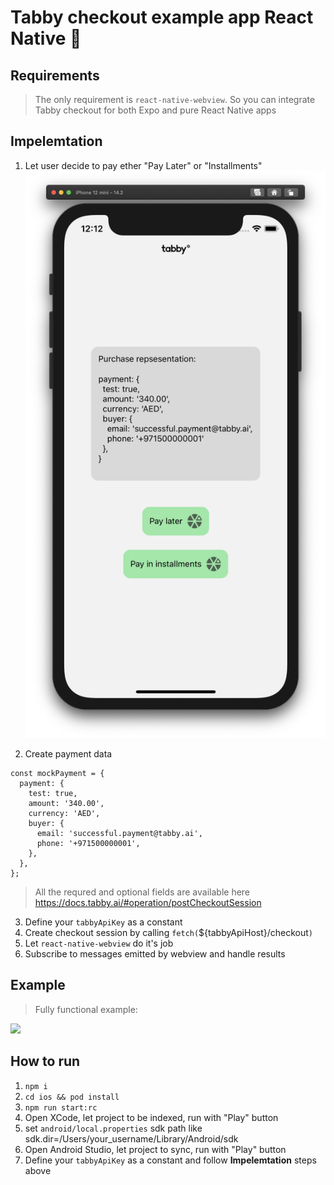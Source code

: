 # Tabby checkout example app React Native 📱

## Requirements

> The only requirement is `react-native-webview`. So you can integrate Tabby checkout for both Expo and pure React Native apps

## Impelemtation

1. Let user decide to pay ether "Pay Later" or "Installments"
   ![](docs/home.png)

2. Create payment data

```
const mockPayment = {
  payment: {
    test: true,
    amount: '340.00',
    currency: 'AED',
    buyer: {
      email: 'successful.payment@tabby.ai',
      phone: '+971500000001',
    },
  },
};
```

> All the requred and optional fields are available here https://docs.tabby.ai/#operation/postCheckoutSession

3. Define your `tabbyApiKey` as a constant
4. Create checkout session by calling `fetch(`${tabbyApiHost}/checkout`)`
5. Let `react-native-webview` do it's job
6. Subscribe to messages emitted by webview and handle results

## Example

> Fully functional example:

![](docs/example.gif)

## How to run

1. `npm i`
2. `cd ios && pod install`
3. `npm run start:rc`
4. Open XCode, let project to be indexed, run with "Play" button
5. set `android/local.properties` sdk path like sdk.dir=/Users/your_username/Library/Android/sdk
6. Open Android Studio, let project to sync, run with "Play" button
7. Define your `tabbyApiKey` as a constant and follow **Impelemtation** steps above
